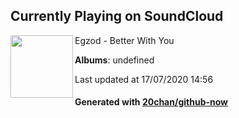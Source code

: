 ## Currently Playing on SoundCloud

[<img align="left" width="100" src="https://i1.sndcdn.com/artworks-000504106245-oc4edn-t120x120.jpg">](https://soundcloud.com/egzod/better-with-you)

Egzod - Better With You

**Albums**: undefined

Last updated at 17/07/2020 14:56

#### Generated with [20chan/github-now](https://github.com/20chan/github-now)


<!--
**20chan/20chan** is a ✨ _special_ ✨ repository because its `README.md` (this file) appears on your GitHub profile.

Here are some ideas to get you started:

- 🔭 I’m currently working on ...
- 🌱 I’m currently learning ...
- 👯 I’m looking to collaborate on ...
- 🤔 I’m looking for help with ...
- 💬 Ask me about ...
- 📫 How to reach me: ...
- 😄 Pronouns: ...
- ⚡ Fun fact: ...
-->
